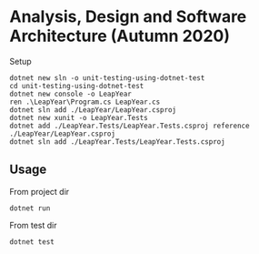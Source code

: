 # Analysis, Design and Software Architecture (Autumn 2020)

Setup
```
dotnet new sln -o unit-testing-using-dotnet-test
cd unit-testing-using-dotnet-test
dotnet new console -o LeapYear
ren .\LeapYear\Program.cs LeapYear.cs
dotnet sln add ./LeapYear/LeapYear.csproj
dotnet new xunit -o LeapYear.Tests
dotnet add ./LeapYear.Tests/LeapYear.Tests.csproj reference ./LeapYear/LeapYear.csproj
dotnet sln add ./LeapYear.Tests/LeapYear.Tests.csproj
```

## Usage

From project dir
```
dotnet run
```

From test dir
```
dotnet test
```
